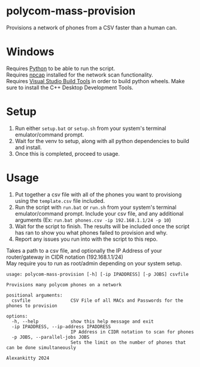 # polycom-mass-provision
Provisions a network of phones from a CSV faster than a human can.

# Windows
Requires [Python](https://www.python.org/ftp/python/3.12.4/python-3.12.4-amd64.exe) to be able to run the script.  
Requires [npcap](https://npcap.com/dist/npcap-1.79.exe) installed for the network scan functionality.  
Requires [Visual Studio Build Tools](https://aka.ms/vs/17/release/RemoteTools.amd64ret.enu.exe) in order to build python wheels. Make sure to install the C++ Desktop Development Tools.

# Setup
1. Run either `setup.bat` or `setup.sh` from your system's terminal emulator/command prompt.
2. Wait for the venv to setup, along with all python dependencies to build and install.
3. Once this is completed, proceed to usage.

# Usage
1. Put together a csv file with all of the phones you want to provisiong using the `template.csv` file included.
2. Run the script with `run.bat` or `run.sh` from your system's terminal emulator/command prompt. Include your csv file, and any additional arguments (Ex: `run.bat phones.csv -ip 192.168.1.1/24 -p 10`)
3. Wait for the script to finish. The results will be included once the script has ran to show you what phones failed to provision and why.
4. Report any issues you run into with the script to this repo.

Takes a path to a csv file, and optionally the IP Address of your router/gateway in CIDR notation (192.168.1.1/24)  
May require you to run as root/admin depending on your system setup.

```
usage: polycom-mass-provision [-h] [-ip IPADDRESS] [-p JOBS] csvfile

Provisions many polycom phones on a network

positional arguments:
  csvfile               CSV File of all MACs and Passwords for the phones to provision

options:
  -h, --help            show this help message and exit
  -ip IPADDRESS, --ip-address IPADDRESS
                        IP Address in CIDR notation to scan for phones
  -p JOBS, --parallel-jobs JOBS
                        Sets the limit on the number of phones that can be done simultaneously

Alexankitty 2024
```